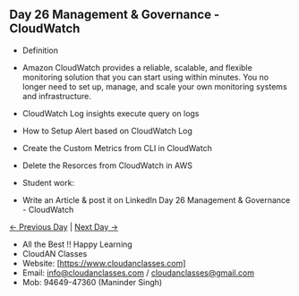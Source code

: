 ## Day 26 Management & Governance - CloudWatch

- Definition
- Amazon CloudWatch provides a reliable, scalable, and flexible monitoring solution that you can 
  start using within minutes. You no longer need to     set up, manage, and scale your own 
  monitoring systems and infrastructure.

- CloudWatch Log insights execute query on logs

- How to Setup Alert based on CloudWatch Log

- Create the Custom Metrics from CLI in CloudWatch

- Delete the Resorces from CloudWatch in AWS
  
- Student work:
- Write an Article & post it on LinkedIn Day 26 Management & Governance - CloudWatch

[← Previous Day](../Day25/README.md) | [Next Day →](../Day27/README.md)

- All the Best !! Happy Learning
- CloudAN Classes
- Website: [https://www.cloudanclasses.com]
- Email: info@cloudanclasses.com / cloudanclasses@gmail.com
- Mob: 94649-47360 (Maninder Singh)


